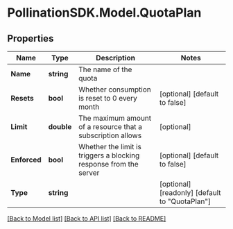
# PollinationSDK.Model.QuotaPlan

## Properties

Name | Type | Description | Notes
------------ | ------------- | ------------- | -------------
**Name** | **string** | The name of the quota | 
**Resets** | **bool** | Whether consumption is reset to 0 every month | [optional] [default to false]
**Limit** | **double** | The maximum amount of a resource that a subscription allows | [optional] 
**Enforced** | **bool** | Whether the limit is triggers a blocking response from the server | [optional] [default to false]
**Type** | **string** |  | [optional] [readonly] [default to "QuotaPlan"]

[[Back to Model list]](../README.md#documentation-for-models)
[[Back to API list]](../README.md#documentation-for-api-endpoints)
[[Back to README]](../README.md)

